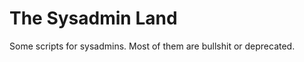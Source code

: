 The Sysadmin Land
=================

Some scripts for sysadmins. Most of them are bullshit or deprecated.
